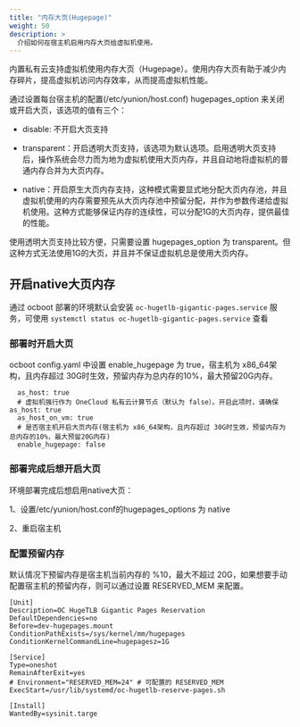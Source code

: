 ```yaml
---
title: "内存大页(Hugepage)"
weight: 50
description: >
  介绍如何在宿主机启用内存大页给虚拟机使用。
---
```


内置私有云支持虚拟机使用内存大页（Hugepage）。使用内存大页有助于减少内存碎片，提高虚拟机访问内存效率，从而提高虚拟机性能。

通过设置每台宿主机的配置(/etc/yunion/host.conf) hugepages_option 来关闭或开启大页，该选项的值有三个：

* disable: 不开启大页支持

* transparent：开启透明大页支持，该选项为默认选项。启用透明大页支持后，操作系统会尽力而为地为虚拟机使用大页内存，并且自动地将虚拟机的普通内存合并为大页内存。

* native：开启原生大页内存支持，这种模式需要显式地分配大页内存池，并且虚拟机使用的内存需要预先从大页内存池中预留分配，并作为参数传递给虚拟机使用。这种方式能够保证内存的连续性，可以分配1G的大页内存，提供最佳的性能。

使用透明大页支持比较方便，只需要设置 hugepages_option 为 transparent。但这种方式无法使用1G的大页，并且并不保证虚拟机总是使用大页内存。

## 开启native大页内存

通过 ocboot 部署的环境默认会安装 `oc-hugetlb-gigantic-pages.service` 服务，可使用 `systemctl status oc-hugetlb-gigantic-pages.service` 查看

### 部署时开启大页

ocboot config.yaml 中设置 enable_hugepage 为 true，宿主机为 x86_64架构，且内存超过 30G时生效，预留内存为总内存的10%，最大预留20G内存。
```
  as_host: true
  # 虚拟机强行作为 OneCloud 私有云计算节点（默认为 false）。开启此项时，请确保as_host: true
  as_host_on_vm: true
  # 是否宿主机开启大页内存(宿主机为 x86_64架构，且内存超过 30G时生效，预留内存为总内存的10%，最大预留20G内存)
  enable_hugepage: false
```

### 部署完成后想开启大页
环境部署完成后想启用native大页：

1、设置/etc/yunion/host.conf的hugepages_options 为 native

2、重启宿主机

### 配置预留内存

默认情况下预留内存是宿主机当前内存的 %10，最大不超过 20G，如果想要手动配置宿主机的预留内存，则可以通过设置 RESERVED_MEM 来配置。

```
[Unit]
Description=OC HugeTLB Gigantic Pages Reservation
DefaultDependencies=no
Before=dev-hugepages.mount
ConditionPathExists=/sys/kernel/mm/hugepages
ConditionKernelCommandLine=hugepagesz=1G

[Service]
Type=oneshot
RemainAfterExit=yes
# Environment="RESERVED_MEM=24" # 可配置的 RESERVED_MEM
ExecStart=/usr/lib/systemd/oc-hugetlb-reserve-pages.sh

[Install]
WantedBy=sysinit.targe
```


